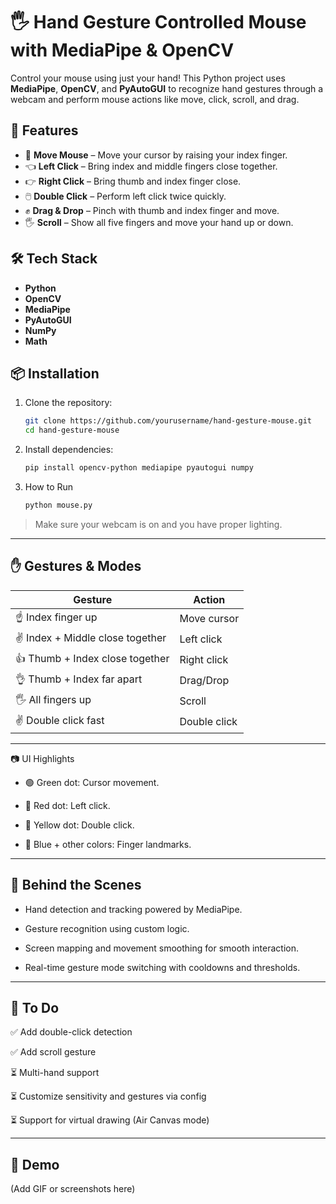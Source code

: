 # 🖐️ Hand Gesture Controlled Mouse with MediaPipe & OpenCV

Control your mouse using just your hand! This Python project uses **MediaPipe**, **OpenCV**, and **PyAutoGUI** to recognize hand gestures through a webcam and perform mouse actions like move, click, scroll, and drag.

## 🚀 Features

- 🎯 **Move Mouse** – Move your cursor by raising your index finger.
- 👈 **Left Click** – Bring index and middle fingers close together.
- 👉 **Right Click** – Bring thumb and index finger close.
- 🖱️ **Double Click** – Perform left click twice quickly.
- ✊ **Drag & Drop** – Pinch with thumb and index finger and move.
- 🖐️ **Scroll** – Show all five fingers and move your hand up or down.

## 🛠️ Tech Stack

- **Python**
- **OpenCV**
- **MediaPipe**
- **PyAutoGUI**
- **NumPy**
- **Math**

## 📦 Installation

1. Clone the repository:
   ```bash
   git clone https://github.com/yourusername/hand-gesture-mouse.git
   cd hand-gesture-mouse
   ```
2. Install dependencies:

   ```bash
   pip install opencv-python mediapipe pyautogui numpy
   ```
3. How to Run
    ```bash
    python mouse.py
    ```
> Make sure your webcam is on and you have proper lighting.

---

## ✋ Gestures & Modes

| Gesture                           | Action        |
|-----------------------------------|---------------|
| ☝️ Index finger up                | Move cursor   |
| ✌️ Index + Middle close together  | Left click    |
| 👍 Thumb + Index close together    | Right click   |
| 👌 Thumb + Index far apart         | Drag/Drop     |
| 🖐️ All fingers up                 | Scroll        |
| ✌️ Double click fast              | Double click  |

--- 

📷 UI Highlights
- 🟢 Green dot: Cursor movement.

- 🔴 Red dot: Left click.

- 💛 Yellow dot: Double click.

- 🔵 Blue + other colors: Finger landmarks.

---

## 🧠 Behind the Scenes
- Hand detection and tracking powered by MediaPipe.

- Gesture recognition using custom logic.

- Screen mapping and movement smoothing for smooth interaction.

- Real-time gesture mode switching with cooldowns and thresholds.

---

## 📌 To Do
✅ Add double-click detection

✅ Add scroll gesture

⏳ Multi-hand support

⏳ Customize sensitivity and gestures via config

⏳ Support for virtual drawing (Air Canvas mode)

---

## 📸 Demo
(Add GIF or screenshots here)
